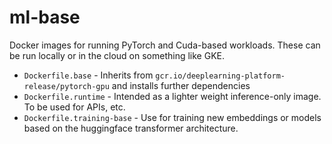 # ml-base

Docker images for running PyTorch and Cuda-based workloads. These can be run locally or in the cloud on something like GKE.

- `Dockerfile.base` - Inherits from `gcr.io/deeplearning-platform-release/pytorch-gpu` and installs further dependencies
- `Dockerfile.runtime` - Intended as a lighter weight inference-only image. To be used for APIs, etc.
- `Dockerfile.training-base` - Use for training new embeddings or models based on the huggingface transformer architecture.
